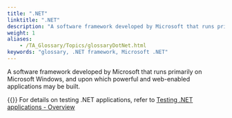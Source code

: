 ```yaml
--- 
title: ".NET"
linktitle: ".NET"
description: "A software framework developed by Microsoft that runs primarily on Microsoft Windows, and upon which powerful and web-enabled applications may be built. Note: For details on testing .NET applications, ..."
weight: 1
aliases: 
    - /TA_Glossary/Topics/glossaryDotNet.html
keywords: "glossary, .NET framework, Microsoft .NET"
---
```


A software framework developed by Microsoft that runs primarily on Microsoft Windows, and upon which powerful and web-enabled applications may be built.

{{<note>}} For details on testing .NET applications, refer to [Testing .NET applications - Overview](/automation-guide/application-testing/testing-desktop-applications/testing-net-applications/)

